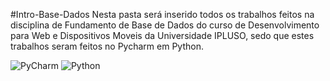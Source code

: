 #Intro-Base-Dados
Nesta pasta será inserido todos os trabalhos feitos na disciplina de Fundamento de Base de Dados do
curso de Desenvolvimento para Web e Dispositivos Moveis da Universidade IPLUSO, sedo que estes trabalhos seram feitos
no Pycharm em Python.




![PyCharm](https://img.shields.io/badge/pycharm-143?style=for-the-badge&logo=pycharm&logoColor=black&color=black&labelColor=green) ![Python](https://img.shields.io/badge/python-3670A0?style=for-the-badge&logo=python&logoColor=ffdd54)
